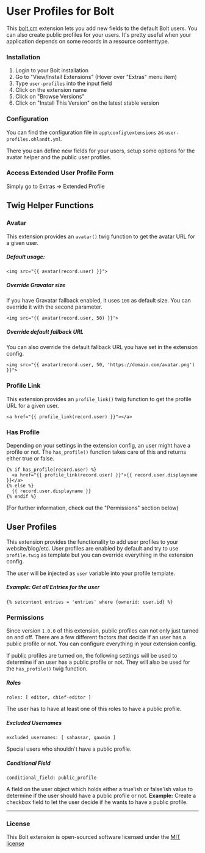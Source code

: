 User Profiles for Bolt
======================

This [bolt.cm](https://bolt.cm/) extension lets you add new fields to the default Bolt users.
You can also create public profiles for your users.
It's pretty useful when your application depends on some records in a resource contenttype.

### Installation
1. Login to your Bolt installation
2. Go to "View/Install Extensions" (Hover over "Extras" menu item)
3. Type `user-profiles` into the input field
4. Click on the extension name
5. Click on "Browse Versions"
6. Click on "Install This Version" on the latest stable version

### Configuration

You can find the configuration file in `app\config\extensions` as `user-profiles.ohlandt.yml`.

There you can define new fields for your users, setup some options for the avatar helper and the public user profiles.

### Access Extended User Profile Form

Simply go to Extras => Extended Profile

Twig Helper Functions
---------------------

### Avatar

This extension provides an `avatar()` twig function to get the avatar URL for a given user.

##### Default usage:
```
<img src="{{ avatar(record.user) }}">
```

##### Override Gravatar size
If you have Gravatar fallback enabled, it uses `100` as default size.
You can override it with the second parameter.
```
<img src="{{ avatar(record.user, 50) }}">
```

##### Override default fallback URL
You can also override the default fallback URL you have set in the extension config.
```
<img src="{{ avatar(record.user, 50, 'https://domain.com/avatar.png') }}">
```

### Profile Link

This extension provides an `profile_link()` twig function to get the profile URL for a given user.

```
<a href="{{ profile_link(record.user) }}"></a>
```

### Has Profile

Depending on your settings in the extension config, an user might have a profile or not. The `has_profile()` function takes care of this and returns either true or false.

```
{% if has_profile(record.user) %}
  <a href="{{ profile_link(record.user) }}">{{ record.user.displayname }}</a>
{% else %}
  {{ record.user.displayname }}
{% endif %}
```

(For further information, check out the "Permissions" section below)

User Profiles
-------------

This extension provides the functionality to add user profiles to your website/blog/etc.
User profiles are enabled by default and try to use `profile.twig` as template but you can override everything in the extension config.

The user will be injected as `user` variable into your profile template.

##### Example: Get all Entries for the user
```
{% setcontent entries = 'entries' where {ownerid: user.id} %}
```

### Permissions

Since version `1.0.0` of this extension, public profiles can not only just turned on and off. There are a few different factors that decide if an user has a public profile or not. You can configure everything in your extension config.

If public profiles are turned on, the following settings will be used to determine if an user has a public profile or not. They will also be used for the `has_profile()` twig function.

##### Roles

```
roles: [ editor, chief-editor ]
```

The user has to have at least one of this roles to have a public profile.

##### Excluded Usernames

```
excluded_usernames: [ sahassar, gawain ]
```

Special users who shouldn't have a public profile.

##### Conditional Field

```
conditional_field: public_profile
```

A field on the user object which holds either a true'ish or false'ish value to determine if the user should have a public profile or not. **Example:** Create a checkbox field to let the user decide if he wants to have a public profile.

---

### License

This Bolt extension is open-sourced software licensed under the [MIT license](http://opensource.org/licenses/MIT)
